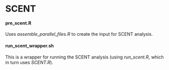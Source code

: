 # SCENT

#### pre_scent.R

Uses *assemble_parallel_files.R* to create the input for SCENT analysis.

#### run_scent_wrapper.sh

This is a wrapper for running the SCENT analysis (using *run_scent.R*, which in turn uses *SCENT.R*).




